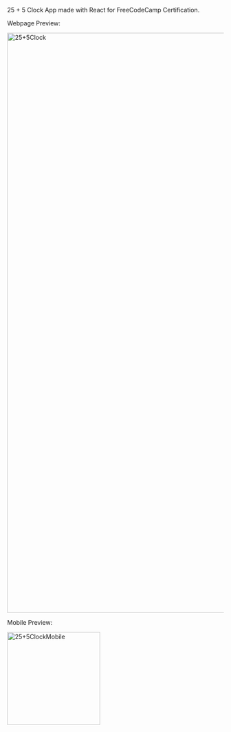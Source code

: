 25 + 5 Clock App made with React for FreeCodeCamp Certification. 


Webpage Preview:

<img width="1350" alt="25+5Clock" src="https://github.com/sarahlynnx/FocusTimer/assets/142362888/b1bede83-d2ce-42d8-abc7-bdcdecf89231">

Mobile Preview:

<img width="216" alt="25+5ClockMobile" src="https://github.com/sarahlynnx/FocusTimer/assets/142362888/743b6980-63ee-4efd-961e-8c1ce252be05">
